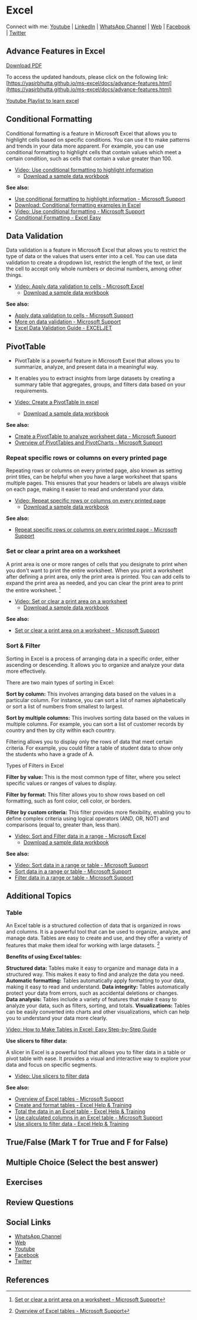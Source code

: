 # Excel

Connect with me: [Youtube](https://www.youtube.com/yasirbhutta) | [LinkedIn](https://www.linkedin.com/in/yasirbhutta/) | [WhatsApp Channel](https://whatsapp.com/channel/0029VaC3BC160eBZZSs3CW0c) | [Web](https://yasirbhutta.github.io/) | [Facebook](https://www.facebook.com/yasirbhutta786) | [Twitter](https://twitter.com/yasirbhutta)

## Advance Features in Excel

[Download PDF](https://yasirbhutta.github.io/ms-excel/docs/advance-features.pdf)

To access the updated handouts, please click on the following link:
[https://yasirbhutta.github.io/ms-excel/docs/advance-features.html](https://yasirbhutta.github.io/ms-excel/docs/advance-features.html)

[Youtube Playlist to learn excel](https://youtube.com/playlist?list=PLKYRx0Ibk7Vh3MomITbYSF5I-NGTW5s7f&si=TBb3FDR21BnlJO9r)

## Conditional Formatting

Conditional formatting is a feature in Microsoft Excel that allows you to highlight cells based on specific conditions. You can use it to make patterns and trends in your data more apparent. For example, you can use conditional formatting to highlight cells that contain values which meet a certain condition, such as cells that contain a value greater than 100.

- [Video: Use conditional formatting to highlight information](https://youtu.be/6yez2xC5yeA)
  - [Download a sample data workbook](https://1drv.ms/x/s!Atx7MPEilH2jgbZ-_YTCVotfLk4YxA?e=61dsLg)

**See also:**

- [Use conditional formatting to highlight information - Microsoft Support](https://support.microsoft.com/en-us/office/use-conditional-formatting-to-highlight-information-fed60dfa-1d3f-4e13-9ecb-f1951ff89d7f)
- [Download: Conditional formatting examples in Excel](https://download.microsoft.com/download/e/4/0/e4089f75-cdb0-4658-9d34-bfa3f7b48815/Conditional%20Formatting%20examples.xlsx)
- [Video: Use conditional formatting - Microsoft Support](https://support.microsoft.com/en-us/office/video-use-conditional-formatting-03ab07da-1564-4913-b69f-2b1a370c8910)
- [Conditional Formatting - Excel Easy](https://www.excel-easy.com/data-analysis/conditional-formatting.html)

## Data Validation

Data validation is a feature in Microsoft Excel that allows you to restrict the type of data or the values that users enter into a cell. You can use data validation to create a dropdown list, restrict the length of the text, or limit the cell to accept only whole numbers or decimal numbers, among other things.

- [Video: Apply data validation to cells - Microsoft Excel](https://youtu.be/GT6Um8hsDuo?si=0IYQeqZYUG32JlbW)
  - [Download a sample data workbook](https://1drv.ms/x/s!Atx7MPEilH2jgbZ-_YTCVotfLk4YxA?e=gsoIrn)

**See also:**

- [Apply data validation to cells - Microsoft Support](https://support.microsoft.com/en-us/office/apply-data-validation-to-cells-29fecbcc-d1b9-42c1-9d76-eff3ce5f7249)
- [More on data validation - Microsoft Support](https://support.microsoft.com/en-us/office/more-on-data-validation-f38dee73-9900-4ca6-9301-8a5f6e1f0c4c)
- [Excel Data Validation Guide - EXCELJET](https://exceljet.net/articles/excel-data-validation-guide)

## PivotTable

- PivotTable is a powerful feature in Microsoft Excel that allows you to summarize, analyze, and present data in a meaningful way.
- It enables you to extract insights from large datasets by creating a summary table that aggregates, groups, and filters data based on your requirements.

- [Video: Create a PivotTable in excel](https://youtu.be/iSu1YmQ2Bq4)
  - [Download a sample data workbook](https://1drv.ms/x/s!Atx7MPEilH2jgbcAV6huDcaN9YIjAQ?e=mIcLjT)

**See also:**

- [Create a PivotTable to analyze worksheet data - Microsoft Support](https://support.microsoft.com/en-us/office/create-a-pivottable-to-analyze-worksheet-data-a9a84538-bfe9-40a9-a8e9-f99134456576)
- [Overview of PivotTables and PivotCharts - Microsoft Support](https://support.microsoft.com/en-us/office/overview-of-pivottables-and-pivotcharts-527c8fa3-02c0-445a-a2db-7794676bce96)

### Repeat specific rows or columns on every printed page

Repeating rows or columns on every printed page, also known as setting print titles, can be helpful when you have a large worksheet that spans multiple pages. This ensures that your headers or labels are always visible on each page, making it easier to read and understand your data.

- [Video: Repeat specific rows or columns on every printed page](https://youtu.be/IsLVaEf77KI)
  - [Download a sample data workbook](https://1drv.ms/x/s!Atx7MPEilH2jgbcEL2bWTzt2TVVUPw?e=49GrSD)

**See also:**

- [Repeat specific rows or columns on every printed page - Microsoft Support](https://support.microsoft.com/en-us/office/repeat-specific-rows-or-columns-on-every-printed-page-0d6dac43-7ee7-4f34-8b08-ffcc8b022409)

### Set or clear a print area on a worksheet

A print area is one or more ranges of cells that you designate to print when you don't want to print the entire worksheet. When you print a worksheet after defining a print area, only the print area is printed. You can add cells to expand the print area as needed, and you can clear the print area to print the entire worksheet. [^1]

- [Video: Set or clear a print area on a worksheet](https://youtu.be/jOipJlsMT2g)
  - [Download a sample data workbook](https://1drv.ms/x/s!Atx7MPEilH2jgbcFp7GESoyX-nFubg?e=7OQuRc)

**See also:**

- [Set or clear a print area on a worksheet - Microsoft Support](https://support.microsoft.com/en-au/office/set-or-clear-a-print-area-on-a-worksheet-27048af8-a321-416d-ba1b-e99ae2182a7e)

### Sort & Filter

Sorting in Excel is a process of arranging data in a specific order, either ascending or descending. It allows you to organize and analyze your data more effectively.

There are two main types of sorting in Excel:

**Sort by column:** This involves arranging data based on the values in a particular column. For instance, you can sort a list of names alphabetically or sort a list of numbers from smallest to largest.

**Sort by multiple columns:** This involves sorting data based on the values in multiple columns. For example, you can sort a list of customer records by country and then by city within each country.

Filtering allows you to display only the rows of data that meet certain criteria. For example, you could filter a table of student data to show only the students who have a grade of A.

Types of Filters in Excel

**Filter by value:** This is the most common type of filter, where you select specific values or ranges of values to display.

**Filter by format:** This filter allows you to show rows based on cell formatting, such as font color, cell color, or borders.

**Filter by custom criteria:** This filter provides more flexibility, enabling you to define complex criteria using logical operators (AND, OR, NOT) and comparisons (equal to, greater than, less than).

- [Video: Sort and Filter data in a range - Microsoft Excel](https://youtu.be/WhLNiqlRBpE)
  - [Download a sample data workbook](https://1drv.ms/x/s!Atx7MPEilH2jgbcG7L3YX_tdi538MQ?e=iyUBOO)

**See also:**

- [Video: Sort data in a range or table - Microsoft Support](https://support.microsoft.com/en-au/office/video-sort-data-in-a-range-or-table-ffb9fcb0-b9cb-48bf-a15c-8bec9fd3a472)
- [Sort data in a range or table - Microsoft Support](https://support.microsoft.com/en-au/office/sort-data-in-a-range-or-table-62d0b95d-2a90-4610-a6ae-2e545c4a4654)
- [Filter data in a range or table - Microsoft Support](https://support.microsoft.com/en-au/office/filter-data-in-a-range-or-table-01832226-31b5-4568-8806-38c37dcc180e)

## Additional Topics

### Table

An Excel table is a structured collection of data that is organized in rows and columns. It is a powerful tool that can be used to organize, analyze, and manage data. Tables are easy to create and use, and they offer a variety of features that make them ideal for working with large datasets. [^2]

**Benefits of using Excel tables:**

**Structured data:** Tables make it easy to organize and manage data in a structured way. This makes it easy to find and analyze the data you need.
**Automatic formatting:** Tables automatically apply formatting to your data, making it easy to read and understand.
**Data integrity:** Tables automatically protect your data from errors, such as accidental deletions or changes.
**Data analysis:** Tables include a variety of features that make it easy to analyze your data, such as filters, sorting, and totals.
**Visualizations:** Tables can be easily converted into charts and other visualizations, which can help you to understand your data more clearly.

[Video: How to Make Tables in Excel: Easy Step-by-Step Guide](https://youtu.be/JYpzqXRoSsg)

**Use slicers to filter data:**

A slicer in Excel is a powerful tool that allows you to filter data in a table or pivot table with ease. It provides a visual and interactive way to explore your data and focus on specific segments.

- [Video: Use slicers to filter data](https://youtu.be/-M85zd1uEVI)

**See also:**

- [Overview of Excel tables - Microsoft Support](https://support.microsoft.com/en-us/office/overview-of-excel-tables-7ab0bb7d-3a9e-4b56-a3c9-6c94334e492c)
- [Create and format tables - Excel Help & Training](https://support.microsoft.com/en-us/office/create-and-format-tables-e81aa349-b006-4f8a-9806-5af9df0ac664)
- [Total the data in an Excel table - Excel Help & Training](https://support.microsoft.com/en-us/office/total-the-data-in-an-excel-table-6944378f-a222-4449-93d8-474386b11f20)
- [Use calculated columns in an Excel table - Microsoft Support](https://support.microsoft.com/en-us/office/use-calculated-columns-in-an-excel-table-873fbac6-7110-4300-8f6f-aafa2ea11ce8)
- [Use slicers to filter data - Excel Help & Training](https://support.microsoft.com/en-us/office/use-slicers-to-filter-data-249f966b-a9d5-4b0f-b31a-12651785d29d)

## True/False (Mark T for True and F for False)

## Multiple Choice (Select the best answer)

## Exercises

## Review Questions

## Social Links

- [WhatsApp Channel](https://whatsapp.com/channel/0029VaC3BC160eBZZSs3CW0c)
- [Web](https://yasirbhutta.github.io/)
- [Youtube](https://www.youtube.com/yasirbhutta)
- [Facebook](https://www.facebook.com/yasirbhutta786)
- [Twitter](https://twitter.com/yasirbhutta)
  
## References

[^1]: [Set or clear a print area on a worksheet - Microsoft Support](https://support.microsoft.com/en-au/office/set-or-clear-a-print-area-on-a-worksheet-27048af8-a321-416d-ba1b-e99ae2182a7e)
[^2]: [Overview of Excel tables - Microsoft Support](https://support.microsoft.com/en-us/office/overview-of-excel-tables-7ab0bb7d-3a9e-4b56-a3c9-6c94334e492c)
